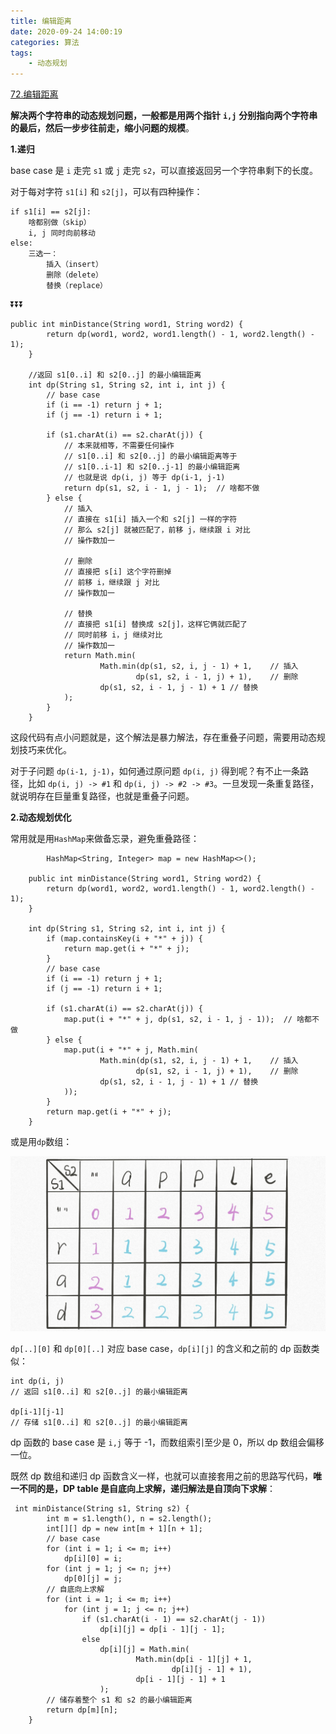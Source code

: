 ```yaml
---
title: 编辑距离
date: 2020-09-24 14:00:19
categories: 算法
tags: 
	- 动态规划
---
```


[72.编辑距离](https://leetcode.com/problems/edit-distance)

**解决两个字符串的动态规划问题，一般都是用两个指针** **`i,j`** **分别指向两个字符串的最后，然后一步步往前走，缩小问题的规模**。

**1.递归**

base case 是 `i` 走完 `s1` 或 `j` 走完 `s2`，可以直接返回另一个字符串剩下的长度。

对于每对字符 `s1[i]` 和 `s2[j]`，可以有四种操作：

```
if s1[i] == s2[j]:
    啥都别做（skip）
    i, j 同时向前移动
else:
    三选一：
        插入（insert）
        删除（delete）
        替换（replace）
```

⏬⏬⏬

```
public int minDistance(String word1, String word2) {
        return dp(word1, word2, word1.length() - 1, word2.length() - 1);
    }

    //返回 s1[0..i] 和 s2[0..j] 的最小编辑距离
    int dp(String s1, String s2, int i, int j) {
        // base case
        if (i == -1) return j + 1;
        if (j == -1) return i + 1;

        if (s1.charAt(i) == s2.charAt(j)) {
            // 本来就相等，不需要任何操作
            // s1[0..i] 和 s2[0..j] 的最小编辑距离等于
            // s1[0..i-1] 和 s2[0..j-1] 的最小编辑距离
            // 也就是说 dp(i, j) 等于 dp(i-1, j-1)
            return dp(s1, s2, i - 1, j - 1);  // 啥都不做
        } else {
            // 插入
            // 直接在 s1[i] 插入一个和 s2[j] 一样的字符
            // 那么 s2[j] 就被匹配了，前移 j，继续跟 i 对比
            // 操作数加一

            // 删除
            // 直接把 s[i] 这个字符删掉
            // 前移 i，继续跟 j 对比
            // 操作数加一

            // 替换
            // 直接把 s1[i] 替换成 s2[j]，这样它俩就匹配了
            // 同时前移 i，j 继续对比
            // 操作数加一
            return Math.min(
                    Math.min(dp(s1, s2, i, j - 1) + 1,    // 插入
                            dp(s1, s2, i - 1, j) + 1),    // 删除
                    dp(s1, s2, i - 1, j - 1) + 1 // 替换
            );
        }
    }
```

这段代码有点小问题就是，这个解法是暴力解法，存在重叠子问题，需要用动态规划技巧来优化。

对于子问题 `dp(i-1, j-1)`，如何通过原问题 `dp(i, j)` 得到呢？有不止一条路径，比如 `dp(i, j) -> #1` 和 `dp(i, j) -> #2 -> #3`。一旦发现一条重复路径，就说明存在巨量重复路径，也就是重叠子问题。

<!-- more -->

**2.动态规划优化**

常用就是用`HashMap`来做备忘录，避免重叠路径：

```
 		HashMap<String, Integer> map = new HashMap<>();

    public int minDistance(String word1, String word2) {
        return dp(word1, word2, word1.length() - 1, word2.length() - 1);
    }

    int dp(String s1, String s2, int i, int j) {
        if (map.containsKey(i + "*" + j)) {
            return map.get(i + "*" + j);
        }
        // base case
        if (i == -1) return j + 1;
        if (j == -1) return i + 1;

        if (s1.charAt(i) == s2.charAt(j)) {
            map.put(i + "*" + j, dp(s1, s2, i - 1, j - 1));  // 啥都不做
        } else {
            map.put(i + "*" + j, Math.min(
                    Math.min(dp(s1, s2, i, j - 1) + 1,    // 插入
                            dp(s1, s2, i - 1, j) + 1),    // 删除
                    dp(s1, s2, i - 1, j - 1) + 1 // 替换
            ));
        }
        return map.get(i + "*" + j);
    }
```

或是用`dp`数组：

<img src="/img/bianjijuli.png"/>

`dp[..][0]` 和 `dp[0][..]` 对应 base case，`dp[i][j]` 的含义和之前的 dp 函数类似：

```
int dp(i, j)
// 返回 s1[0..i] 和 s2[0..j] 的最小编辑距离

dp[i-1][j-1]
// 存储 s1[0..i] 和 s2[0..j] 的最小编辑距离
```

dp 函数的 base case 是 `i,j` 等于 -1，而数组索引至少是 0，所以 dp 数组会偏移一位。

既然 dp 数组和递归 dp 函数含义一样，也就可以直接套用之前的思路写代码，**唯一不同的是，DP table 是自底向上求解，递归解法是自顶向下求解**：

```
 int minDistance(String s1, String s2) {
        int m = s1.length(), n = s2.length();
        int[][] dp = new int[m + 1][n + 1];
        // base case
        for (int i = 1; i <= m; i++)
            dp[i][0] = i;
        for (int j = 1; j <= n; j++)
            dp[0][j] = j;
        // 自底向上求解
        for (int i = 1; i <= m; i++)
            for (int j = 1; j <= n; j++)
                if (s1.charAt(i - 1) == s2.charAt(j - 1))
                    dp[i][j] = dp[i - 1][j - 1];
                else
                    dp[i][j] = Math.min(
                            Math.min(dp[i - 1][j] + 1,
                                    dp[i][j - 1] + 1),
                            dp[i - 1][j - 1] + 1
                    );
        // 储存着整个 s1 和 s2 的最小编辑距离
        return dp[m][n];
    }
```